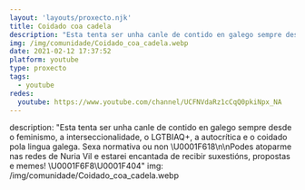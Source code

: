 ```yaml
---
layout: 'layouts/proxecto.njk'
title: Coidado coa cadela
description: "Esta tenta ser unha canle de contido en galego sempre desde o feminismo, a interseccionalidade, o LGTBIAQ+, a autocrítica e o coidado pola lingua galega. Sexa normativa ou non \U0001F618\n\nPodes atoparme nas redes de Nuria Vil e estarei encantada de recibir suxestións, propostas e memes! \U0001F6F8\U0001F404"
img: /img/comunidade/Coidado_coa_cadela.webp
date: 2021-02-12 17:37:52
platform: youtube
type: proxecto
tags:
  - youtube
redes:
  youtube: https://www.youtube.com/channel/UCFNVdaRz1cCqQ0pkiNpx_NA
---
```

description: "Esta tenta ser unha canle de contido en galego sempre desde o feminismo, a interseccionalidade, o LGTBIAQ+, a autocrítica e o coidado pola lingua galega. Sexa normativa ou non \U0001F618\n\nPodes atoparme nas redes de Nuria Vil e estarei encantada de recibir suxestións, propostas e memes! \U0001F6F8\U0001F404"
img: /img/comunidade/Coidado_coa_cadela.webp

